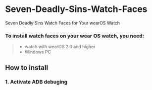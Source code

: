 # Seven-Deadly-Sins-Watch-Faces
Seven Deadly Sins Watch Faces for Your wearOS Watch

### **To install watch faces on your wear OS watch, you need:**
> - watch with wearOS 2.0 and higher
> - Windows PC

## How to install

### 1. Activate ADB debuging
